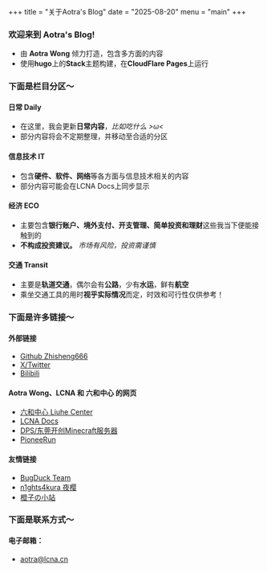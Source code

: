 +++
title = "关于Aotra's Blog"
date = "2025-08-20"
menu = "main"
+++

### 欢迎来到 Aotra's Blog!
* 由 **Aotra Wong** 倾力打造，包含多方面的内容
* 使用**hugo**上的**Stack**主题构建，在**CloudFlare Pages**上运行

### 下面是栏目分区～
#### 日常 Daily
* 在这里，我会更新**日常内容**，*比如吃什么 >ω<*
* 部分内容将会不定期整理，并移动至合适的分区
#### 信息技术 IT
* 包含**硬件、软件、网络**等各方面与信息技术相关的内容
* 部分内容可能会在LCNA Docs上同步显示
#### 经济 ECO
* 主要包含**银行账户、境外支付、开支管理、简单投资和理财**这些我当下便能接触到的
* **不构成投资建议。** *市场有风险，投资需谨慎*
#### 交通 Transit
* 主要是**轨道交通**，偶尔会有**公路**，少有**水运**，鲜有**航空**
* 乘坐交通工具的用时**视乎实际情况**而定，时效和可行性仅供参考！

### 下面是许多链接～
#### 外部链接
* [Github Zhisheng666](https://github.com/Zhisheng666)
* [X/Twitter](https://twitter.com/aotrawong)
* [Bilibili](https://space.bilibili.com/434841725)
#### Aotra Wong、LCNA 和 六和中心 的网页
* [六和中心 Liuhe Center](https://lcna.cn)
* [LCNA Docs](https://docs.lcna.cn)
* [DPS/东莞开创Minecraft服务器](https://dps.lcna.cn)
* [PioneeRun](https://pioneerun.lcna.cn)
#### 友情链接
* [BugDuck Team](https://bugduck.org)
* [n1ghts4kura 夜樱](https://s4kura.cc)
* [橙子の小站](https://orangestd.cn)

### 下面是联系方式～
#### 电子邮箱：
* aotra@lcna.cn